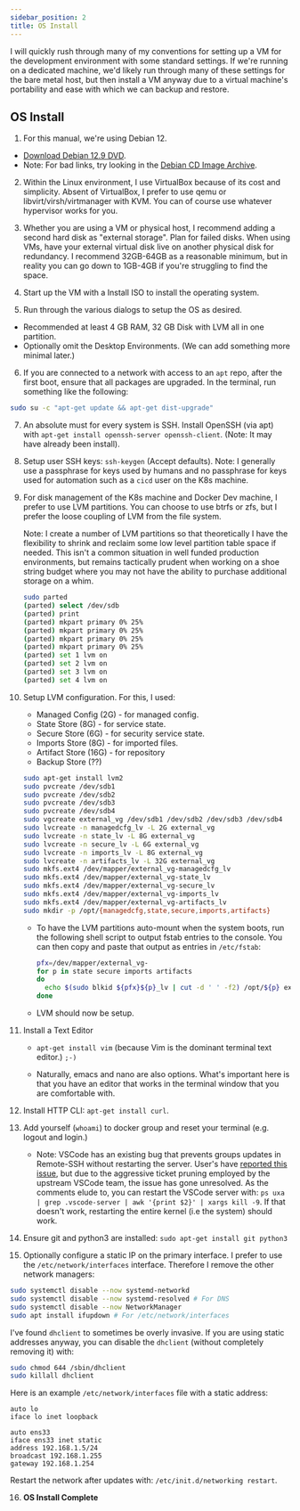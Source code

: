 ```yaml
---
sidebar_position: 2
title: OS Install
---
```


I will quickly rush through many of my conventions for setting up a VM for the development environment with some standard settings. If we're running on a dedicated machine, we'd likely run through many of these settings for the bare metal host, but then install a VM anyway due to a virtual machine's portability and ease with which we can backup and restore.

## OS Install

1. For this manual, we're using Debian 12.

- [Download Debian 12.9 DVD](https://cdimage.debian.org/debian-cd/current/amd64/iso-dvd/debian-12.9.0-amd64-DVD-1.iso).
- Note: For bad links, try looking in the [Debian CD Image Archive](https://cdimage.debian.org/mirror/cdimage/archive/).

2. Within the Linux environment, I use VirtualBox because of its cost and simplicity. Absent of VirtualBox, I prefer to use qemu or libvirt/virsh/virtmanager with KVM. You can of course use whatever hypervisor works for you.

3. Whether you are using a VM or physical host, I recommend adding a second hard disk as "external storage". Plan for failed disks. When using VMs, have your external virtual disk live on another physical disk for redundancy. I recommend 32GB-64GB as a reasonable minimum, but in reality you can go down to 1GB-4GB if you're struggling to find the space.

4. Start up the VM with a Install ISO to install the operating system.

5. Run through the various dialogs to setup the OS as desired.

- Recommended at least 4 GB RAM, 32 GB Disk with LVM all in one partition.
- Optionally omit the Desktop Environments. (We can add something more minimal later.)

6. If you are connected to a network with access to an `apt` repo, after the first boot, ensure that all packages are upgraded. In the terminal, run something like the following:

  ```sh
  sudo su -c "apt-get update && apt-get dist-upgrade"
  ```

7. An absolute must for every system is SSH. Install OpenSSH (via apt) with `apt-get install openssh-server openssh-client`. (Note: It may have already been install).

8. Setup user SSH keys: `ssh-keygen` (Accept defaults). Note: I generally use a passphrase for keys used by humans and no passphrase for keys used for automation such as a `cicd` user on the K8s machine.

9. For disk management of the K8s machine and Docker Dev machine, I prefer to use LVM partitions. You can choose to use btrfs or zfs, but I prefer the loose coupling of LVM from the file system.

    Note: I create a number of LVM partitions so that theoretically I have the flexibility to shrink and reclaim some low level partition table space if needed. This isn't a common situation in well funded production environments, but remains tactically prudent when working on a shoe string budget where you may not have the ability to purchase additional storage on a whim.

    ```sh
    sudo parted
    (parted) select /dev/sdb
    (parted) print
    (parted) mkpart primary 0% 25%
    (parted) mkpart primary 0% 25%
    (parted) mkpart primary 0% 25%
    (parted) mkpart primary 0% 25%
    (parted) set 1 lvm on
    (parted) set 2 lvm on
    (parted) set 3 lvm on
    (parted) set 4 lvm on
    ```

10. Setup LVM configuration. For this, I used:

    - Managed Config (2G) - for managed config.
    - State Store (8G) - for service state.
    - Secure Store (6G) - for security service state.
    - Imports Store (8G) - for imported files.
    - Artifact Store (16G) - for repository
    - Backup Store (??)

    ```sh
    sudo apt-get install lvm2
    sudo pvcreate /dev/sdb1
    sudo pvcreate /dev/sdb2
    sudo pvcreate /dev/sdb3
    sudo pvcreate /dev/sdb4
    sudo vgcreate external_vg /dev/sdb1 /dev/sdb2 /dev/sdb3 /dev/sdb4
    sudo lvcreate -n managedcfg_lv -L 2G external_vg
    sudo lvcreate -n state_lv -L 8G external_vg
    sudo lvcreate -n secure_lv -L 6G external_vg
    sudo lvcreate -n imports_lv -L 8G external_vg
    sudo lvcreate -n artifacts_lv -L 32G external_vg
    sudo mkfs.ext4 /dev/mapper/external_vg-managedcfg_lv
    sudo mkfs.ext4 /dev/mapper/external_vg-state_lv
    sudo mkfs.ext4 /dev/mapper/external_vg-secure_lv
    sudo mkfs.ext4 /dev/mapper/external_vg-imports_lv
    sudo mkfs.ext4 /dev/mapper/external_vg-artifacts_lv
    sudo mkdir -p /opt/{managedcfg,state,secure,imports,artifacts}
    ```

    - To have the LVM partitions auto-mount when the system boots, run the following shell script to output fstab entries to the console. You can then copy and paste that output as entries in `/etc/fstab`:

      ```sh
      pfx=/dev/mapper/external_vg-
      for p in state secure imports artifacts
      do
        echo $(sudo blkid ${pfx}${p}_lv | cut -d ' ' -f2) /opt/${p} ext4
      done
      ```

    - LVM should now be setup.

11. Install a Text Editor

    - `apt-get install vim` (because Vim is the dominant terminal text editor.) `;-)`

    - Naturally, emacs and nano are also options. What's important here is that you have an editor that works in the terminal window that you are comfortable with.

12. Install HTTP CLI: `apt-get install curl`.

13. Add yourself (`whoami`) to docker group and reset your terminal (e.g. logout and login.)

    - Note: VSCode has an existing bug that prevents groups updates in Remote-SSH without restarting the server. User's have [reported this issue](https://github.com/microsoft/vscode-remote-release/issues/5813), but due to the aggressive ticket pruning employed by the upstream VSCode team, the issue has gone unresolved. As the comments elude to, you can restart the VSCode server with: `ps uxa | grep .vscode-server | awk '{print $2}' | xargs kill -9`. If that doesn't work, restarting the entire kernel (i.e the system) should work.

14. Ensure git and python3 are installed: `sudo apt-get install git python3`

15. Optionally configure a static IP on the primary interface. I prefer to use the `/etc/network/interfaces` interface. Therefore I remove the other network managers:

  ```sh
  sudo systemctl disable --now systemd-networkd
  sudo systemctl disable --now systemd-resolved # For DNS
  sudo systemctl disable --now NetworkManager
  sudo apt install ifupdown # For /etc/network/interfaces
  ```

  I've found `dhclient` to sometimes be overly invasive. If you are using static addresses anyway, you can disable the `dhclient` (without completely removing it) with:

  ```sh
  sudo chmod 644 /sbin/dhclient
  sudo killall dhclient
  ```

  Here is an example `/etc/network/interfaces` file with a static address:

  ```interfaces
  auto lo
  iface lo inet loopback

  auto ens33
  iface ens33 inet static
  address 192.168.1.5/24
  broadcast 192.168.1.255
  gateway 192.168.1.254
  ```

  Restart the network after updates with: `/etc/init.d/networking restart`.

16. **OS Install Complete**
